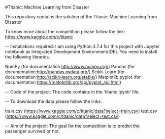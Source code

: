 #Titanic: Machine Learning from Disaster

This repository contains the solution of the Titanic: Machine Learning from Disaster

To know more about the competition please follow the link: https://www.kaggle.com/c/titanic

-- Installations required: I am using Python 3.7.4 for this project with Jupyter notebook as Integrated Development Environment(IDE). You need to install the following libraries.

NumPy (for documentation:http://www.numpy.org/)
Pandas (for documentation:http://pandas.pydata.org/)
Scikit-Learn (for documentation:http://scikit-learn.org/stable/)
Matplotlib.pyplot (for documentation:https://matplotlib.org/api/pyplot_api.html)

-- Code of the project: The code contains in the 'titanic.ipynb' file.


-- To download the data please follow the links:

train.csv (https://www.kaggle.com/c/titanic/data?select=train.csv)
test.csv (https://www.kaggle.com/c/titanic/data?select=test.csv)

-- Aim of the project: The goal for the competition is to predict the passenger survived or not.
